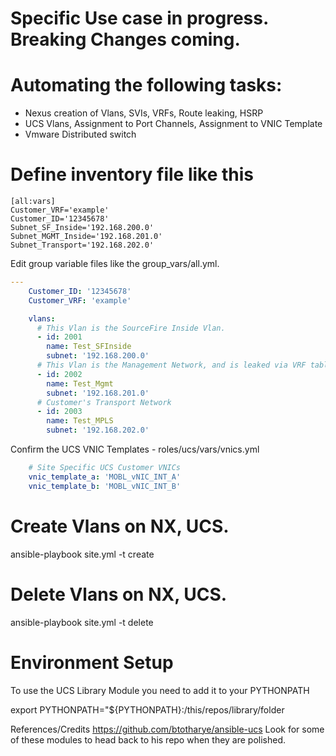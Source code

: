 # Specific Use case in progress. Breaking Changes coming.
# Automating the following tasks:
* Nexus creation of Vlans, SVIs, VRFs, Route leaking, HSRP
* UCS Vlans, Assignment to Port Channels, Assignment to VNIC Template
* Vmware Distributed switch

# Define inventory file like this
```
[all:vars]
Customer_VRF='example'
Customer_ID='12345678'
Subnet_SF_Inside='192.168.200.0'
Subnet_MGMT_Inside='192.168.201.0'
Subnet_Transport='192.168.202.0'

```

Edit group variable files like the group_vars/all.yml.
```yaml
---
    Customer_ID: '12345678'
    Customer_VRF: 'example'

    vlans:
      # This Vlan is the SourceFire Inside Vlan.
      - id: 2001
        name: Test_SFInside
        subnet: '192.168.200.0'
      # This Vlan is the Management Network, and is leaked via VRF tables outside the customer's network. 
      - id: 2002
        name: Test_Mgmt
        subnet: '192.168.201.0'
      # Customer's Transport Network
      - id: 2003
        name: Test_MPLS
        subnet: '192.168.202.0'
```
Confirm the UCS VNIC Templates - roles/ucs/vars/vnics.yml
```yaml
    # Site Specific UCS Customer VNICs
    vnic_template_a: 'MOBL_vNIC_INT_A'
    vnic_template_b: 'MOBL_vNIC_INT_B'
```

# Create Vlans on NX, UCS.
ansible-playbook site.yml -t create

# Delete Vlans on NX, UCS.
ansible-playbook site.yml -t delete

# Environment Setup
To use the UCS Library Module you need to add it to your PYTHONPATH

export PYTHONPATH="${PYTHONPATH}:/this/repos/library/folder

References/Credits
https://github.com/btotharye/ansible-ucs
Look for some of these modules to head back to his repo when they are polished.


